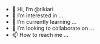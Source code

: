 - 👋 Hi, I’m @rikiari
- 👀 I’m interested in ...
- 🌱 I’m currently learning ...
- 💞️ I’m looking to collaborate on ...
- 📫 How to reach me ...

<!---
rikiari/rikiari is a ✨ special ✨ repository because its `README.md` (this file) appears on your GitHub profile.
You can click the Preview link to take a look at your changes.
--->
